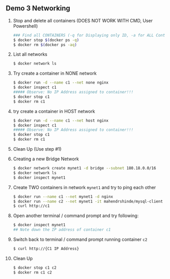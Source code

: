 ## Demo 3 Networking

1.  Stop and delete all containers (DOES NOT WORK WITH CMD, User Powershell)

    ```bash
    ### Find all CONTAINERS (-q for Displaying only ID, -a for ALL Containers)
    $ docker stop $(docker ps -q)
    $ docker rm $(docker ps -aq)
    ```

2.  List all networks 

    ```bash
    $ docker network ls
    ```

3.  Try create a container in NONE network

    ```bash
    $ docker run -d --name c1 --net none nginx
    $ docker inspect c1 
    ##### Observe: No IP Address assigned to container!!!
    $ docker stop c1
    $ docker rm c1
    ```

4.  try create a container in HOST network

    ```bash
    $ docker run -d --name c1 --net host nginx
    $ docker inspect c1 
    ##### Observe: No IP Address assigned to container!!!
    $ docker stop c1
    $ docker rm c1
    ```

5.  Clean Up (Use step #1)

6.  Creating a new Bridge Network

    ```bash
    $ docker network create mynet1 -d bridge --subnet 180.18.0.0/16
    $ docker network ls
    $ docker inspect mynet1
    ```

7. Create TWO containers in network `mynet1` and try to ping each other

    ```bash
    $ docker run --name c1 --net mynet1 -d nginx 
    $ docker run --name c2 --net mynet1 -it mahendrshinde/mysql-client bash
    $ curl http://c1
    ```

8.  Open another terminal / command prompt and try following:

    ```bash
    $ docker inspect mynet1
    ## Note down the IP address of container c1
    ```

9.  Switch back to terminal / command prompt running container `c2`

    ```bash
    $ curl http://{C1 IP Address}
    ```

10. Clean Up

    ```bash
    $ docker stop c1 c2
    $ docker rm c1 c2
    ```
    
